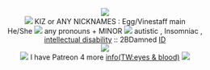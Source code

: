 <p align="center">
<img align="center" <img src="https://media.discordapp.net/attachments/1112204674083344486/1177345520855953509/Untitled86_20231123152955.png?ex=65722b76&is=655fb676&hm=c07fc807a05e338bbc249d3bce6f0a1061d843294300428b7d9b80ee0df83316&=&format=webp&width=456&height=652">
<br> <img src="https://64.media.tumblr.com/fd6b0a8d466a21203db95a9091009792/e2e6f25fca1c982f-f7/s75x75_c1/8d7d359ee1e9a3cc3e42d7c0b68001ab1c97ac32.gifv"> KIZ or ANY NICKNAMES : Egg/Vinestaff main <br>
  He/She <img src="https://64.media.tumblr.com/a509c7a1f0c6a4de270eed2bfdfebb78/3213ab2fada54e29-49/s75x75_c1/ac902df45ad63b2b6ff1d4c5ba984f243646a6cf.gifv"> any pronouns + MINOR <img src="https://64.media.tumblr.com/25a3a5922791fe2909eedffaabd0b2f8/e2e6f25fca1c982f-70/s75x75_c1/2d8d423dc7967c6a6e9c66d4f7ad80ba4a44b444.gifv"<br>  autistic , Insomniac , <br><a href="https://www.cdc.gov/ncbddd/developmentaldisabilities/facts-about-intellectual-disability.html#:~:text=What%20is%20intellectual%20disability%3F,disability%20vary%20greatly%20in%20children" title="info">intellectual disability</a> :: 2BDamned <a href="https://madnesscombat.fandom.com/wiki/2BDamned" title="my ID">ID</a>
  <br><img src="https://64.media.tumblr.com/76ac84c8d31341ddb5e3f44ba658560e/42dbc5f8f187cb8c-e8/s400x600/396745afefac462ab03f6aa3d55e50ee6cd17374.gifv"><br> <Img src="https://64.media.tumblr.com/22d8934d692a2955eff756b7f04230bf/6883b74fe29d203c-23/s75x75_c1/cb54ccdef2cdeaaa05cfd071ea12dd6609bb2a89.gifv"> I have Patreon 4 more <a href="https://www.patreon.com/KIZSPER/about" title="info">info(TW:eyes & blood)</a> <img src="https://64.media.tumblr.com/22d8934d692a2955eff756b7f04230bf/6883b74fe29d203c-23/s75x75_c1/cb54ccdef2cdeaaa05cfd071ea12dd6609bb2a89.gifv">

